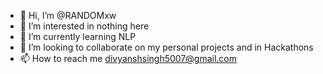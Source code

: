 - 👋 Hi, I’m @RANDOMxw
- 👀 I’m interested in nothing here
- 🌱 I’m currently learning NLP
- 💞️ I’m looking to collaborate on my personal projects and in Hackathons
- 📫 How to reach me divyanshsingh5007@gmail.com

<!---
RANDOMxw/RANDOMxw is a ✨ special ✨ repository because its `README.md` (this file) appears on your GitHub profile.
You can click the Preview link to take a look at your changes.
--->
